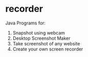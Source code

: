 # recorder
Java Programs for:

1) Snapshot using webcam <br/>
2) Desktop Screenshot Maker <br/>
3) Take screenshot of any website <br/>
4) Create your own screen recorder <br/>
